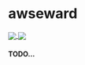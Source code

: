 # awseward

<a href="https://github.com/anuraghazra/github-readme-stats">
  <img align="center" src="https://github-readme-stats.vercel.app/api?username=awseward&show_icons=true&count_private=true&custom_title=Stats" />
</a>
<a href="https://github.com/anuraghazra/convoychat">
  <img align="center" src="https://github-readme-stats.vercel.app/api/top-langs/?username=awseward&langs_count=10&layout=compact" />
</a>

#### TODO...

